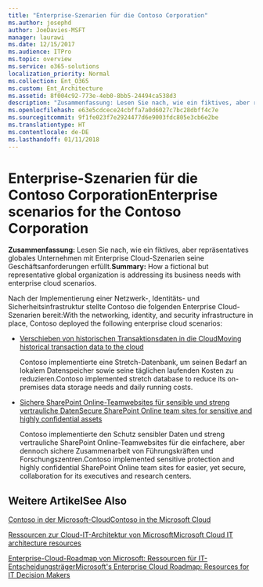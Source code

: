 ```yaml
---
title: "Enterprise-Szenarien für die Contoso Corporation"
ms.author: josephd
author: JoeDavies-MSFT
manager: laurawi
ms.date: 12/15/2017
ms.audience: ITPro
ms.topic: overview
ms.service: o365-solutions
localization_priority: Normal
ms.collection: Ent_O365
ms.custom: Ent_Architecture
ms.assetid: 8f004c92-773e-4eb0-8bb5-24494ca538d3
description: "Zusammenfassung: Lesen Sie nach, wie ein fiktives, aber repräsentatives globales Unternehmen mit Enterprise Cloud-Szenarien seine Geschäftsanforderungen erfüllt."
ms.openlocfilehash: e63e5cdcece24cbffa7a0d6027c7bc28dbff4c7e
ms.sourcegitcommit: 9f1fe023f7e2924477d6e9003fdc805e3cb6e2be
ms.translationtype: HT
ms.contentlocale: de-DE
ms.lasthandoff: 01/11/2018
---
```

# <a name="enterprise-scenarios-for-the-contoso-corporation"></a><span data-ttu-id="b1a77-103">Enterprise-Szenarien für die Contoso Corporation</span><span class="sxs-lookup"><span data-stu-id="b1a77-103">Enterprise scenarios for the Contoso Corporation</span></span>

 <span data-ttu-id="b1a77-104">**Zusammenfassung:** Lesen Sie nach, wie ein fiktives, aber repräsentatives globales Unternehmen mit Enterprise Cloud-Szenarien seine Geschäftsanforderungen erfüllt.</span><span class="sxs-lookup"><span data-stu-id="b1a77-104">**Summary:** How a fictional but representative global organization is addressing its business needs with enterprise cloud scenarios.</span></span>
  
<span data-ttu-id="b1a77-105">Nach der Implementierung einer Netzwerk-, Identitäts- und Sicherheitsinfrastruktur stellte Contoso die folgenden Enterprise Cloud-Szenarien bereit:</span><span class="sxs-lookup"><span data-stu-id="b1a77-105">With the networking, identity, and security infrastructure in place, Contoso deployed the following enterprise cloud scenarios:</span></span>
  
- [<span data-ttu-id="b1a77-106">Verschieben von historischen Transaktionsdaten in die Cloud</span><span class="sxs-lookup"><span data-stu-id="b1a77-106">Moving historical transaction data to the cloud</span></span>](moving-historical-transaction-data-to-the-cloud.md)
    
    <span data-ttu-id="b1a77-107">Contoso implementierte eine Stretch-Datenbank, um seinen Bedarf an lokalem Datenspeicher sowie seine täglichen laufenden Kosten zu reduzieren.</span><span class="sxs-lookup"><span data-stu-id="b1a77-107">Contoso implemented stretch database to reduce its on-premises data storage needs and daily running costs.</span></span>
    
- [<span data-ttu-id="b1a77-108">Sichere SharePoint Online-Teamwebsites für sensible und streng vertrauliche Daten</span><span class="sxs-lookup"><span data-stu-id="b1a77-108">Secure SharePoint Online team sites for sensitive and highly confidential assets</span></span>](secure-sharepoint-online-team-sites-for-sensitive-and-highly-confidential-assets.md)
    
    <span data-ttu-id="b1a77-109">Contoso implementierte den Schutz sensibler Daten und streng vertrauliche SharePoint Online-Teamwebsites für die einfachere, aber dennoch sichere Zusammenarbeit von Führungskräften und Forschungszentren.</span><span class="sxs-lookup"><span data-stu-id="b1a77-109">Contoso implemented sensitive protection and highly confidential SharePoint Online team sites for easier, yet secure, collaboration for its executives and research centers.</span></span>
    
## <a name="see-also"></a><span data-ttu-id="b1a77-110">Weitere Artikel</span><span class="sxs-lookup"><span data-stu-id="b1a77-110">See Also</span></span>

[<span data-ttu-id="b1a77-111">Contoso in der Microsoft-Cloud</span><span class="sxs-lookup"><span data-stu-id="b1a77-111">Contoso in the Microsoft Cloud</span></span>](contoso-in-the-microsoft-cloud.md)
  
[<span data-ttu-id="b1a77-112">Ressourcen zur Cloud-IT-Architektur von Microsoft</span><span class="sxs-lookup"><span data-stu-id="b1a77-112">Microsoft Cloud IT architecture resources</span></span>](microsoft-cloud-it-architecture-resources.md)

<span data-ttu-id="b1a77-113">[Enterprise-Cloud-Roadmap von Microsoft: Ressourcen für IT-Entscheidungsträger]((https://sway.com/FJ2xsyWtkJc2taRD))</span><span class="sxs-lookup"><span data-stu-id="b1a77-113">[Microsoft's Enterprise Cloud Roadmap: Resources for IT Decision Makers]((https://sway.com/FJ2xsyWtkJc2taRD))</span></span>



